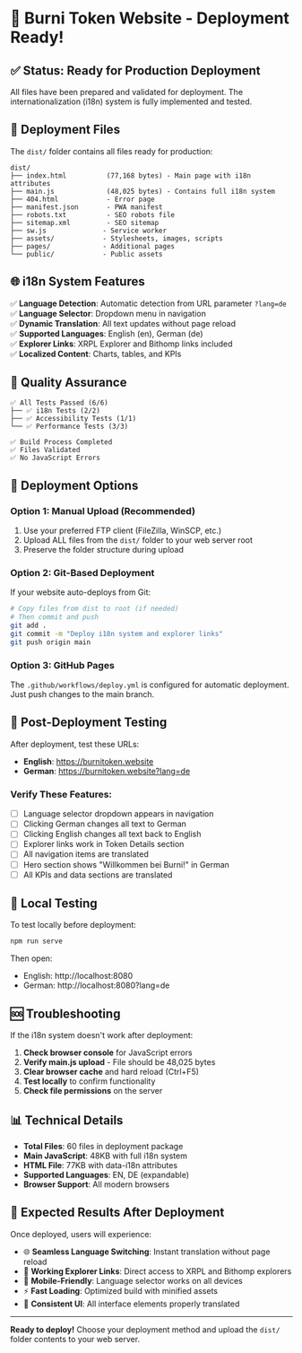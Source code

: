 # 🚀 Burni Token Website - Deployment Ready!

## ✅ Status: Ready for Production Deployment

All files have been prepared and validated for deployment. The internationalization (i18n) system is fully implemented and tested.

## 📁 Deployment Files

The `dist/` folder contains all files ready for production:

```
dist/
├── index.html          (77,168 bytes) - Main page with i18n attributes
├── main.js             (48,025 bytes) - Contains full i18n system
├── 404.html            - Error page
├── manifest.json       - PWA manifest
├── robots.txt          - SEO robots file
├── sitemap.xml         - SEO sitemap
├── sw.js              - Service worker
├── assets/            - Stylesheets, images, scripts
├── pages/             - Additional pages
└── public/            - Public assets
```

## 🌐 i18n System Features

✅ **Language Detection**: Automatic detection from URL parameter `?lang=de`  
✅ **Language Selector**: Dropdown menu in navigation  
✅ **Dynamic Translation**: All text updates without page reload  
✅ **Supported Languages**: English (en), German (de)  
✅ **Explorer Links**: XRPL Explorer and Bithomp links included  
✅ **Localized Content**: Charts, tables, and KPIs  

## 🧪 Quality Assurance

```
✅ All Tests Passed (6/6)
├── ✅ i18n Tests (2/2)
├── ✅ Accessibility Tests (1/1) 
└── ✅ Performance Tests (3/3)

✅ Build Process Completed
✅ Files Validated
✅ No JavaScript Errors
```

## 🚀 Deployment Options

### Option 1: Manual Upload (Recommended)
1. Use your preferred FTP client (FileZilla, WinSCP, etc.)
2. Upload ALL files from the `dist/` folder to your web server root
3. Preserve the folder structure during upload

### Option 2: Git-Based Deployment
If your website auto-deploys from Git:
```bash
# Copy files from dist to root (if needed)
# Then commit and push
git add .
git commit -m "Deploy i18n system and explorer links"
git push origin main
```

### Option 3: GitHub Pages
The `.github/workflows/deploy.yml` is configured for automatic deployment.
Just push changes to the main branch.

## 🧪 Post-Deployment Testing

After deployment, test these URLs:

- **English**: https://burnitoken.website
- **German**: https://burnitoken.website?lang=de

### Verify These Features:

- [ ] Language selector dropdown appears in navigation
- [ ] Clicking German changes all text to German
- [ ] Clicking English changes all text back to English
- [ ] Explorer links work in Token Details section
- [ ] All navigation items are translated
- [ ] Hero section shows "Willkommen bei Burni!" in German
- [ ] All KPIs and data sections are translated

## 🔧 Local Testing

To test locally before deployment:
```bash
npm run serve
```

Then open:
- English: http://localhost:8080
- German: http://localhost:8080?lang=de

## 🆘 Troubleshooting

If the i18n system doesn't work after deployment:

1. **Check browser console** for JavaScript errors
2. **Verify main.js upload** - File should be 48,025 bytes
3. **Clear browser cache** and hard reload (Ctrl+F5)
4. **Test locally** to confirm functionality
5. **Check file permissions** on the server

## 📊 Technical Details

- **Total Files**: 60 files in deployment package
- **Main JavaScript**: 48KB with full i18n system
- **HTML File**: 77KB with data-i18n attributes
- **Supported Languages**: EN, DE (expandable)
- **Browser Support**: All modern browsers

## 🎯 Expected Results After Deployment

Once deployed, users will experience:

- 🌐 **Seamless Language Switching**: Instant translation without page reload
- 🔗 **Working Explorer Links**: Direct access to XRPL and Bithomp explorers
- 📱 **Mobile-Friendly**: Language selector works on all devices
- ⚡ **Fast Loading**: Optimized build with minified assets
- 🎨 **Consistent UI**: All interface elements properly translated

---

**Ready to deploy!** Choose your deployment method and upload the `dist/` folder contents to your web server.
